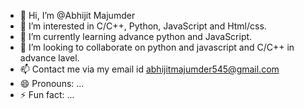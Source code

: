 - 👋 Hi, I’m @Abhijit Majumder
- 👀 I’m interested in C/C++, Python, JavaScript and Html/css. 
- 🌱 I’m currently learning advance python and JavaScript. 
- 💞️ I’m looking to collaborate on python and javascript and C/C++ in advance lavel. 
- 📫 Contact me via my email id abhijitmajumder545@gmail.com
- 😄 Pronouns: ...
- ⚡ Fun fact: ...

<!---
Aj-mathL/Aj-mathL is a ✨ special ✨ repository because its `README.md` (this file) appears on your GitHub profile.
You can click the Preview link to take a look at your changes.
--->
